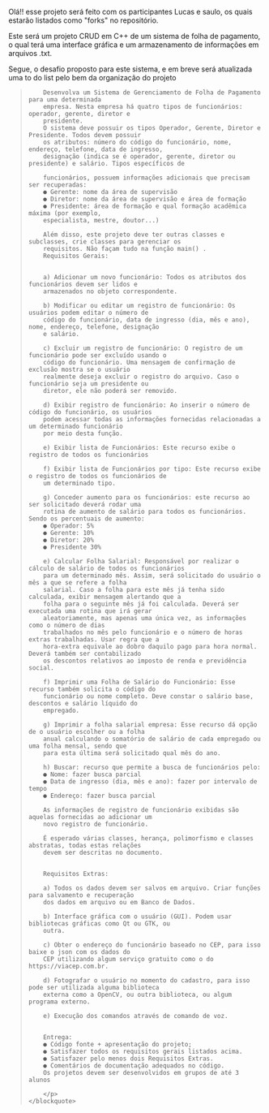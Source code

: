 Olá!! esse projeto será feito com os participantes Lucas e saulo, os quais estarão listados como "forks" no repositório.

Este será um projeto CRUD em C++ de um sistema de folha de pagamento, o qual terá uma interface gráfica e um armazenamento de informações em arquivos .txt.

Segue, o desafio proposto para este sistema, e em breve será atualizada uma to do list pelo bem da organização do projeto

<blockquote>
    <p>
       
        Desenvolva um Sistema de Gerenciamento de Folha de Pagamento para uma determinada
        empresa. Nesta empresa há quatro tipos de funcionários: operador, gerente, diretor e
        presidente.
        O sistema deve possuir os tipos Operador, Gerente, Diretor e Presidente. Todos devem possuir
        os atributos: número do código do funcionário, nome, endereço, telefone, data de ingresso,
        designação (indica se é operador, gerente, diretor ou presidente) e salário. Tipos específicos de
        
        funcionários, possuem informações adicionais que precisam ser recuperadas:
        ● Gerente: nome da área de supervisão
        ● Diretor: nome da área de supervisão e área de formação
        ● Presidente: área de formação e qual formação acadêmica máxima (por exemplo,
        especialista, mestre, doutor...)
        
        Além disso, este projeto deve ter outras classes e subclasses, crie classes para gerenciar os
        requisitos. Não façam tudo na função main() .
        Requisitos Gerais:
        

        a) Adicionar um novo funcionário: Todos os atributos dos funcionários devem ser lidos e
        armazenados no objeto correspondente.
        
        b) Modificar ou editar um registro de funcionário: Os usuários podem editar o número de
        código do funcionário, data de ingresso (dia, mês e ano), nome, endereço, telefone, designação
        e salário.
        
        c) Excluir um registro de funcionário: O registro de um funcionário pode ser excluído usando o
        código do funcionário. Uma mensagem de confirmação de exclusão mostra se o usuário
        realmente deseja excluir o registro do arquivo. Caso o funcionário seja um presidente ou
        diretor, ele não poderá ser removido.
        
        d) Exibir registro de funcionário: Ao inserir o número de código do funcionário, os usuários
        podem acessar todas as informações fornecidas relacionadas a um determinado funcionário
        por meio desta função.
        
        e) Exibir lista de Funcionários: Este recurso exibe o registro de todos os funcionários
        
        f) Exibir lista de Funcionários por tipo: Este recurso exibe o registro de todos os funcionários de
        um determinado tipo.
        
        g) Conceder aumento para os funcionários: este recurso ao ser solicitado deverá rodar uma
        rotina de aumento de salário para todos os funcionários. Sendo os percentuais de aumento:
        ● Operador: 5%
        ● Gerente: 10%
        ● Diretor: 20%
        ● Presidente 30%
        
        e) Calcular Folha Salarial: Responsável por realizar o cálculo de salário de todos os funcionários
        para um determinado mês. Assim, será solicitado do usuário o mês a que se refere a folha
        salarial. Caso a folha para este mês já tenha sido calculada, exibir mensagem alertando que a
        folha para o seguinte mês já foi calculada. Deverá ser executada uma rotina que irá gerar
        aleatoriamente, mas apenas uma única vez, as informações como o número de dias
        trabalhados no mês pelo funcionário e o número de horas extras trabalhadas. Usar regra que a
        hora-extra equivale ao dobro daquilo pago para hora normal. Deverá também ser contabilizado
        os descontos relativos ao imposto de renda e previdência social.
       
        f) Imprimir uma Folha de Salário do Funcionário: Esse recurso também solicita o código do
        funcionário ou nome completo. Deve constar o salário base, descontos e salário líquido do
        empregado.
       
        g) Imprimir a folha salarial empresa: Esse recurso dá opção de o usuário escolher ou a folha
        anual calculando o somatório de salário de cada empregado ou uma folha mensal, sendo que
        para esta última será solicitado qual mês do ano.
        
        h) Buscar: recurso que permite a busca de funcionários pelo:
        ● Nome: fazer busca parcial
        ● Data de ingresso (dia, mês e ano): fazer por intervalo de tempo
        ● Endereço: fazer busca parcial
       
        As informações de registro de funcionário exibidas são aquelas fornecidas ao adicionar um
        novo registro de funcionário.
       
        É esperado várias classes, herança, polimorfismo e classes abstratas, todas estas relações
        devem ser descritas no documento.
        

        Requisitos Extras:
        
        a) Todos os dados devem ser salvos em arquivo. Criar funções para salvamento e recuperação
        dos dados em arquivo ou em Banco de Dados.
       
        b) Interface gráfica com o usuário (GUI). Podem usar bibliotecas gráficas como Qt ou GTK, ou
        outra.
        
        c) Obter o endereço do funcionário baseado no CEP, para isso baixe o json com os dados do
        CEP utilizando algum serviço gratuito como o do https://viacep.com.br.
       
        d) Fotografar o usuário no momento do cadastro, para isso pode ser utilizada alguma biblioteca
        externa como a OpenCV, ou outra biblioteca, ou algum programa externo.
       
        e) Execução dos comandos através de comando de voz.

        
        Entrega:
        ● Código fonte + apresentação do projeto;
        ● Satisfazer todos os requisitos gerais listados acima.
        ● Satisfazer pelo menos dois Requisitos Extras.
        ● Comentários de documentação adequados no código.
        Os projetos devem ser desenvolvidos em grupos de até 3 alunos
        
        </p>
    </blockquote>